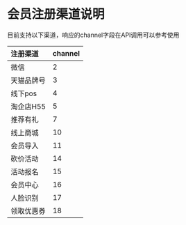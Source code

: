 # 会员注册渠道说明

目前支持以下渠道，响应的channel字段在API调用可以参考使用

| 注册渠道 | channel |
| :--- | :--- |
| 微信 | 2 |
| 天猫品牌号 | 3 |
| 线下pos | 4 |
| 淘企店H55 | 5 |
| 推荐有礼 | 7 |
| 线上商城 | 10 |
| 会员导入 | 11 |
| 砍价活动 | 14 |
| 活动报名 | 15 |
| 会员中心 | 16 |
| 人脸识别 | 17 |
| 领取优惠券 | 18 |

